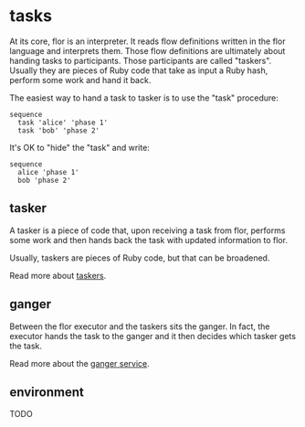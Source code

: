 
# tasks

At its core, flor is an interpreter. It reads flow definitions written in the flor language and interprets them. Those flow definitions are ultimately about handing tasks to participants. Those participants are called "taskers". Usually they are pieces of Ruby code that take as input a Ruby hash, perform some work and hand it back.

The easiest way to hand a task to tasker is to use the "task" procedure:
```
sequence
  task 'alice' 'phase 1'
  task 'bob' 'phase 2'
```

It's OK to "hide" the "task" and write:
```
sequence
  alice 'phase 1'
  bob 'phase 2'
```


## tasker

A tasker is a piece of code that, upon receiving a task from flor, performs some work and then hands back the task with updated information to flor.

Usually, taskers are pieces of Ruby code, but that can be broadened.

Read more about [taskers](taskers.md).


## ganger

Between the flor executor and the taskers sits the ganger. In fact, the executor hands the task to the ganger and it then decides which tasker gets the task.

Read more about the [ganger service](services/ganger.md).


## environment

TODO

